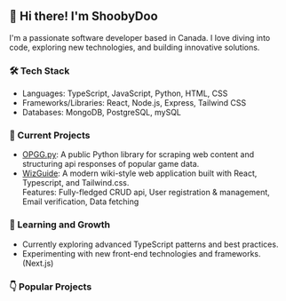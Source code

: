 ## 👋 Hi there! I'm ShoobyDoo
I'm a passionate software developer based in Canada. I love diving into code, exploring new technologies, and building innovative solutions.

### 🛠️ Tech Stack
* Languages: TypeScript, JavaScript, Python, HTML, CSS
* Frameworks/Libraries: React, Node.js, Express, Tailwind CSS
* Databases: MongoDB, PostgreSQL, mySQL

### 🔭 Current Projects
* [OPGG.py](https://github.com/ShoobyDoo/OPGG.py): A public Python library for scraping web content and structuring api responses of popular game data.
* [WizGuide](https://www.wizguide.app/): A modern wiki-style web application built with React, Typescript, and Tailwind.css.<br>
Features: Fully-fledged CRUD api, User registration & management, Email verification, Data fetching

### 🌱 Learning and Growth
* Currently exploring advanced TypeScript patterns and best practices.
* Experimenting with new front-end technologies and frameworks. (Next.js)

### 👇 Popular Projects 
